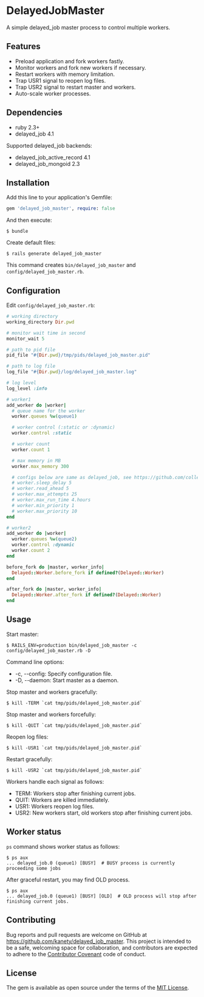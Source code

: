 # DelayedJobMaster

A simple delayed_job master process to control multiple workers.

## Features

* Preload application and fork workers fastly.
* Monitor workers and fork new workers if necessary.
* Restart workers with memory limitation.
* Trap USR1 signal to reopen log files.
* Trap USR2 signal to restart master and workers.
* Auto-scale worker processes.

## Dependencies

* ruby 2.3+
* delayed_job 4.1

Supported delayed_job backends:

* delayed_job_active_record 4.1
* delayed_job_mongoid 2.3

## Installation

Add this line to your application's Gemfile:

```ruby
gem 'delayed_job_master', require: false
```

And then execute:

    $ bundle

Create default files:

    $ rails generate delayed_job_master

This command creates `bin/delayed_job_master` and `config/delayed_job_master.rb`.

## Configuration

Edit `config/delayed_job_master.rb`:

```ruby
# working directory
working_directory Dir.pwd

# monitor wait time in second
monitor_wait 5

# path to pid file
pid_file "#{Dir.pwd}/tmp/pids/delayed_job_master.pid"

# path to log file
log_file "#{Dir.pwd}/log/delayed_job_master.log"

# log level
log_level :info

# worker1
add_worker do |worker|
  # queue name for the worker
  worker.queues %w(queue1)

  # worker control (:static or :dynamic)
  worker.control :static

  # worker count
  worker.count 1

  # max memory in MB
  worker.max_memory 300

  # configs below are same as delayed_job, see https://github.com/collectiveidea/delayed_job
  # worker.sleep_delay 5
  # worker.read_ahead 5
  # worker.max_attempts 25
  # worker.max_run_time 4.hours
  # worker.min_priority 1
  # worker.max_priority 10
end

# worker2
add_worker do |worker|
  worker.queues %w(queue2)
  worker.control :dynamic
  worker.count 2
end

before_fork do |master, worker_info|
  Delayed::Worker.before_fork if defined?(Delayed::Worker)
end

after_fork do |master, worker_info|
  Delayed::Worker.after_fork if defined?(Delayed::Worker)
end
```

## Usage

Start master:

    $ RAILS_ENV=production bin/delayed_job_master -c config/delayed_job_master.rb -D

Command line options:

* -c, --config: Specify configuration file.
* -D, --daemon: Start master as a daemon.

Stop master and workers gracefully:

    $ kill -TERM `cat tmp/pids/delayed_job_master.pid`

Stop master and workers forcefully:

    $ kill -QUIT `cat tmp/pids/delayed_job_master.pid`

Reopen log files:

    $ kill -USR1 `cat tmp/pids/delayed_job_master.pid`

Restart gracefully:

    $ kill -USR2 `cat tmp/pids/delayed_job_master.pid`

Workers handle each signal as follows:

* TERM: Workers stop after finishing current jobs.
* QUIT: Workers are killed immediately.
* USR1: Workers reopen log files.
* USR2: New workers start, old workers stop after finishing current jobs.

## Worker status

`ps` command shows worker status as follows:

```
$ ps aux
... delayed_job.0 (queue1) [BUSY]  # BUSY process is currently proceeding some jobs
```

After graceful restart, you may find OLD process.

```
$ ps aux
... delayed_job.0 (queue1) [BUSY] [OLD]  # OLD process will stop after finishing current jobs.
```

## Contributing

Bug reports and pull requests are welcome on GitHub at https://github.com/kanety/delayed_job_master. This project is intended to be a safe, welcoming space for collaboration, and contributors are expected to adhere to the [Contributor Covenant](http://contributor-covenant.org) code of conduct.

## License

The gem is available as open source under the terms of the [MIT License](http://opensource.org/licenses/MIT).


